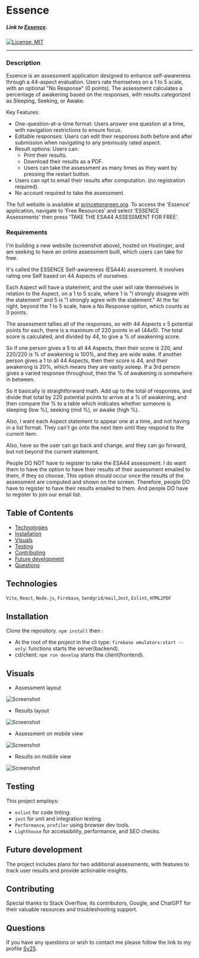 # Essence

##### Link to [Essence](https://saidou25.github.io/essence/).
[![License: MIT](https://img.shields.io/badge/License-MIT-yellow.svg)](https://opensource.org/licenses/MIT)

---

### Description

Essence is an assessment application designed to enhance self-awareness through a 44-aspect evaluation. Users rate themselves on a 1 to 5 scale, with an optional "No Response" (0 points). The assessment calculates a percentage of awakening based on the responses, with results categorized as Sleeping, Seeking, or Awake.

Key Features:

- One-question-at-a-time format: Users answer one question at a time, with navigation restrictions to ensure focus.
- Editable responses: Users can edit their responses both before and after submission when navigating to any previously rated aspect.
- Result options: Users can:
    - Print their results.
    - Download their results as a PDF.
    - Users can take the assessment as many times as they want by pressing the restart button.
- Users can opt to email their results after computation. (no registration required).
- No account required to take the assessment.

The full website is available at [princetongreen.org](https://princetongreen.org). To access the 'Essence' application, navigate to 'Free Resources' and select 'ESSENCE Assessments' then press 'TAKE THE ESA44  ASSESSMENT FOR FREE'.

### Requirements

I'm building a new website (screenshot above), hosted on Hostinger, and am seeking to have an online assessment built, which users can take for free.

It's called the ESSENCE Self-awareness (ESA44) assessment. It involves rating one Self based on 44 Aspects of ourselves.

Each Aspect will have a statement, and the user will rate themselves in relation to the Aspect, on a 1 to 5 scale, where 1 is "I strongly disagree with the statement" and 5 is "I strongly agree with the statement." At the far right, beyond the 1 to 5 scale, have a No Response option, which counts as 0 points.

The assessment tallies all of the responses, so with 44 Aspects x 5 potential points for each, there is a maximum of 220 points in all (44x5). The total score is calculated, and divided by 44, to give a % of awakening score.

So if one person gives a 5 to all 44 Aspects, then their score is 220, and 220/220 is % of awakening is 100%, and they are wide wake. If another person gives a 1 to all 44 Aspects, then their score is 44, and their awakening is 20%, which means they are vastly asleep. If a 3rd person gives a varied response throughout, then the % of awakening is somewhere in between.

So it basically is straightforward math. Add up to the total of responses, and divide that total by 220 potential points to arrive at a % of awakening, and then compare the % to a table which indicates whether someone is sleeping (low %), seeking (mid %), or awake (high %).

Also, I want each Aspect statement to appear one at a time, and not having in a list format. They can't go onto the next item until they respond to the current item.

Also, have so the user can go back and change, and they can go forward, but not beyond the current statement.

People DO NOT have to register to take the ESA44 assessment. I do want them to have the option to have their results of their assessment emailed to them, if they so choose. This option should occur once the results of the assessment are computed and shown on the screen. Therefore, people DO have to register to have their results emailed to them. And people DO have to register to join our email list.

## Table of Contents

- [Technologies](#technologies)
- [Installation](#installation)
- [Visuals](#visuals)
- [Testing](#testing)
- [Contributing](#contributing)
- [Future development](#future-development)
- [Questions](#questions)

## Technologies

`Vite`, `React`, `Node.js`, `Firebase`, `Sendgrid/mail`,`Jest`, `Eslint`, `HTML2PDF`

## Installation

Clone the repository.
`npm install` then :

- At the root of the project in the cli type: `firebase emulators:start --only`: functions starts the server(backend).
- cd/client: `npm run develop` starts the client(frontend).

## Visuals

- Assessment layout

![Screenshot](./client/src/assets/images/assessment.png)

- Results layout

![Screenshot](./client/src/assets/images/result.png)

- Assessment on mobile view

![Screenshot](./client/src/assets/images/assessmentMobile.png)

- Results on mobile view

![Screenshot](./client/src/assets/images/resultsMobile.png)

## Testing

This project employs:

- `eslint` for code linting.
- `jest` for unit and integration testing.
- `Performance`, `profiler` using browser dev tools.
- `Lighthouse` for accessibility, performance, and SEO checks.

## Future development

The project includes plans for two additional assessments, with features to track user results and provide actionable insights.

## Contributing

Special thanks to Stack Overflow, its contributors, Google, and ChatGPT for their valuable resources and troubleshooting support.

## Questions

If you have any questions or wish to contact me please follow the link to my profile [Sy25](https://github.com/Saidou25).
